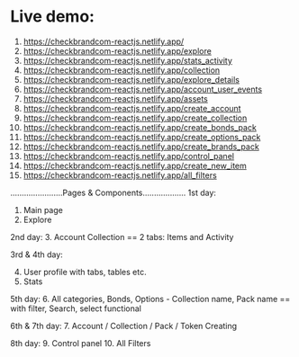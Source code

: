<h1>
    Live demo:
</h1>
<ol>
    <li>
        <a href="https://checkbrandcom-reactjs.netlify.app/">
            https://checkbrandcom-reactjs.netlify.app/
        </a>
    </li>
    <li>
        <a href="https://checkbrandcom-reactjs.netlify.app/explore">
            https://checkbrandcom-reactjs.netlify.app/explore
        </a>
    </li>
    <li>
        <a href="https://checkbrandcom-reactjs.netlify.app/stats_activity">
            https://checkbrandcom-reactjs.netlify.app/stats_activity
        </a>
    </li>
    <li>
        <a href="https://checkbrandcom-reactjs.netlify.app/collection">
            https://checkbrandcom-reactjs.netlify.app/collection
        </a>
    </li>
    <li>
        <a href="https://checkbrandcom-reactjs.netlify.app/explore_details">
            https://checkbrandcom-reactjs.netlify.app/explore_details
        </a>
    </li>
    <li>
        <a href="https://checkbrandcom-reactjs.netlify.app/account_user_events">
            https://checkbrandcom-reactjs.netlify.app/account_user_events
        </a>
    </li>
    <li>
        <a href="https://checkbrandcom-reactjs.netlify.app/assets">
            https://checkbrandcom-reactjs.netlify.app/assets
        </a>
    </li>
    <li>
        <a href="https://checkbrandcom-reactjs.netlify.app/create_account">
            https://checkbrandcom-reactjs.netlify.app/create_account
        </a>
    </li>
    <li>
        <a href="https://checkbrandcom-reactjs.netlify.app/create_collection">
            https://checkbrandcom-reactjs.netlify.app/create_collection
        </a>
    </li>
    <li>
        <a href="https://checkbrandcom-reactjs.netlify.app/create_bonds_pack">
            https://checkbrandcom-reactjs.netlify.app/create_bonds_pack
        </a>
    </li>
    <li>
        <a href="https://checkbrandcom-reactjs.netlify.app/create_options_pack">
            https://checkbrandcom-reactjs.netlify.app/create_options_pack
        </a>
    </li>
    <li>
        <a href="https://checkbrandcom-reactjs.netlify.app/create_brands_pack">
            https://checkbrandcom-reactjs.netlify.app/create_brands_pack
        </a>
    </li>
    <li>
        <a href="https://checkbrandcom-reactjs.netlify.app/control_panel">
            https://checkbrandcom-reactjs.netlify.app/control_panel
        </a>
    </li>
    <li>
        <a href="https://checkbrandcom-reactjs.netlify.app/create_new_item">
            https://checkbrandcom-reactjs.netlify.app/create_new_item
        </a>
    </li>
    <li>
        <a href="https://checkbrandcom-reactjs.netlify.app/all_filters">
            https://checkbrandcom-reactjs.netlify.app/all_filters
        </a>
    </li>
</ol>



<!-- Project goal -->

.......................Pages & Components...................
1st day:
1. Main page
2. Explore


2nd day:
3. Account Collection == 2 tabs: Items and Activity


3rd & 4th day:

4. User profile with tabs, tables etc.
5. Stats

5th day:
6. All categories, Bonds, Options - Collection name, Pack name == with filter, Search, select functional


6th & 7th day:
7. Account / Collection / Pack / Token Creating

8th day:
9. Control panel
10. All Filters